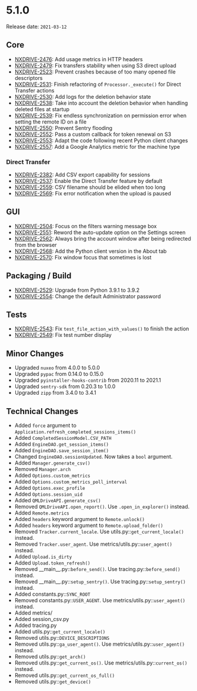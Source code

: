 # 5.1.0

Release date: `2021-03-12`

## Core

- [NXDRIVE-2476](https://hyland.atlassian.net/browse/NXDRIVE-2476): Add usage metrics in HTTP headers
- [NXDRIVE-2479](https://hyland.atlassian.net/browse/NXDRIVE-2479): Fix transfers stability when using S3 direct upload
- [NXDRIVE-2523](https://hyland.atlassian.net/browse/NXDRIVE-2523): Prevent crashes because of too many opened file descriptors
- [NXDRIVE-2531](https://hyland.atlassian.net/browse/NXDRIVE-2531): Finish refactoring of `Processor._execute()` for Direct Transfer actions
- [NXDRIVE-2530](https://hyland.atlassian.net/browse/NXDRIVE-2530): Add logs for the deletion behavior state
- [NXDRIVE-2538](https://hyland.atlassian.net/browse/NXDRIVE-2538): Take into account the deletion behavior when handling deleted files at startup
- [NXDRIVE-2539](https://hyland.atlassian.net/browse/NXDRIVE-2539): Fix endless synchronization on permission error when setting the remote ID on a file
- [NXDRIVE-2550](https://hyland.atlassian.net/browse/NXDRIVE-2550): Prevent Sentry flooding
- [NXDRIVE-2552](https://hyland.atlassian.net/browse/NXDRIVE-2552): Pass a custom callback for token renewal on S3
- [NXDRIVE-2553](https://hyland.atlassian.net/browse/NXDRIVE-2553): Adapt the code following recent Python client changes
- [NXDRIVE-2557](https://hyland.atlassian.net/browse/NXDRIVE-2557): Add a Google Analytics metric for the machine type

### Direct Transfer

- [NXDRIVE-2382](https://hyland.atlassian.net/browse/NXDRIVE-2382): Add CSV export capability for sessions
- [NXDRIVE-2537](https://hyland.atlassian.net/browse/NXDRIVE-2537): Enable the Direct Transfer feature by default
- [NXDRIVE-2559](https://hyland.atlassian.net/browse/NXDRIVE-2559): CSV filename should be elided when too long
- [NXDRIVE-2569](https://hyland.atlassian.net/browse/NXDRIVE-2569): Fix error notification when the upload is paused

## GUI

- [NXDRIVE-2504](https://hyland.atlassian.net/browse/NXDRIVE-2504): Focus on the filters warning message box
- [NXDRIVE-2551](https://hyland.atlassian.net/browse/NXDRIVE-2551): Reword the auto-update option on the Settings screen
- [NXDRIVE-2562](https://hyland.atlassian.net/browse/NXDRIVE-2562): Always bring the account window after being redirected from the browser
- [NXDRIVE-2568](https://hyland.atlassian.net/browse/NXDRIVE-2568): Add the Python client version in the About tab
- [NXDRIVE-2570](https://hyland.atlassian.net/browse/NXDRIVE-2570): Fix window focus that sometimes is lost

## Packaging / Build

- [NXDRIVE-2529](https://hyland.atlassian.net/browse/NXDRIVE-2529): Upgrade from Python 3.9.1 to 3.9.2
- [NXDRIVE-2554](https://hyland.atlassian.net/browse/NXDRIVE-2554): Change the default Administrator password

## Tests

- [NXDRIVE-2543](https://hyland.atlassian.net/browse/NXDRIVE-2543): Fix `test_file_action_with_values()` to finish the action
- [NXDRIVE-2549](https://hyland.atlassian.net/browse/NXDRIVE-2549): Fix test number display

## Minor Changes

- Upgraded `nuxeo` from 4.0.0 to 5.0.0
- Upgraded `pypac` from 0.14.0 to 0.15.0
- Upgraded `pyinstaller-hooks-contrib` from 2020.11 to 2021.1
- Upgraded `sentry-sdk` from 0.20.3 to 1.0.0
- Upgraded `zipp` from 3.4.0 to 3.4.1

## Technical Changes

- Added `force` argument to `Application.refresh_completed_sessions_items()`
- Added `CompletedSessionModel.CSV_PATH`
- Added `EngineDAO.get_session_items()`
- Added `EngineDAO.save_session_item()`
- Changed `EngineDAO.sessionUpdated`. Now takes a `bool` argument.
- Added `Manager.generate_csv()`
- Removed `Manager.arch`
- Added `Options.custom_metrics`
- Added `Options.custom_metrics_poll_interval`
- Added `Options.exec_profile`
- Added `Options.session_uid`
- Added `QMLDriveAPI.generate_csv()`
- Removed `QMLDriveAPI.open_report()`. Use `.open_in_explorer()` instead.
- Added `Remote.metrics`
- Added `headers` keyword argument to `Remote.unlock()`
- Added `headers` keyword argument to `Remote.upload_folder()`
- Removed `Tracker.current_locale`. Use utils.py::`get_current_locale()` instead.
- Removed `Tracker.user_agent`. Use metrics/utils.py::`user_agent()` instead.
- Added `Upload.is_dirty`
- Added `Upload.token_refresh()`
- Removed \_\_main\_\_.py::`before_send()`. Use tracing.py::`before_send()` instead.
- Removed \_\_main\_\_.py::`setup_sentry()`. Use tracing.py::`setup_sentry()` instead.
- Added constants.py::`SYNC_ROOT`
- Removed constants.py::`USER_AGENT`. Use metrics/utils.py::`user_agent()` instead.
- Added metrics/
- Added session_csv.py
- Added tracing.py
- Added utils.py::`get_current_locale()`
- Removed utils.py::`DEVICE_DESCRIPTIONS`
- Removed utils.py::`ga_user_agent()`. Use metrics/utils.py::`user_agent()` instead.
- Removed utils.py::`get_arch()`
- Removed utils.py::`get_current_os()`. Use metrics/utils.py::`current_os()` instead.
- Removed utils.py::`get_current_os_full()`
- Removed utils.py::`get_device()`
